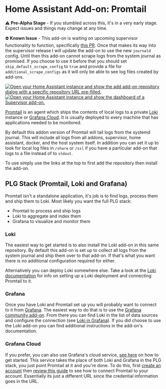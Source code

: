 # Home Assistant Add-on: Promtail

⚠ **Pre-Alpha Stage** - If you stumbled across this, it's in a very early stage.
Expect issues and things may change at any time.

⛔ **Known Issue** - This add-on is waiting on upcoming supervisor functionality
to function, specifically [this PR](https://github.com/home-assistant/supervisor/pull/2722).
Once that makes its way into the supervisor release I will update the add-on
to use the new `journald` config. Until then this add-on cannot scrape logs from
the system journal as promised. If you choose to use it before that you should set
`skip_default_scrape_config` to `true` and provide a file for `additional_scrape_configs`
as it will only be able to see log files created by add-ons.

[![Open your Home Assistant instance and show the add add-on repository dialog with a specific repository URL pre-filled.](https://my.home-assistant.io/badges/supervisor_add_addon_repository.svg)](https://my.home-assistant.io/redirect/supervisor_add_addon_repository/?repository_url=https%3A%2F%2Fgithub.com%2Fmdegat01%2Fhassio-addons)
[![Open your Home Assistant instance and show the dashboard of a Supervisor add-on.](https://my.home-assistant.io/badges/supervisor_addon.svg)](https://my.home-assistant.io/redirect/supervisor_addon/?addon=39bd2704_promtail)

[Promtail](https://grafana.com/docs/loki/latest/clients/promtail/) is an agent
which ships the contents of local logs to a private [Loki](https://grafana.com/oss/loki)
instance or [Grafana Cloud](https://grafana.com/products/cloud/). It is usually
deployed to every machine that has applications needed to be monitored.

By default this addon version of Promtail will tail logs from the systemd
journal. This will include all logs from all addons, supervisor, home assistant,
docker, and the host system itself. In addition you can set it up to look for
local log files in `/share` or `/ssl` if you have a particular add-on that logs
to a file instead of to `stdout`.

To use simply use the links at the top to first add the repository then install
the add-on.

## PLG Stack (Promtail, Loki and Grafana)

Promtail isn't a standalone application, it's job is to find logs, process them
and ship them to Loki. Most likely you want the full PLG stack:
- Promtail to process and ship logs
- Loki to aggregate and index them
- Grafana to visualize and monitor them

### Loki

The easiest way to get started is to also install the Loki add-on in this same
repository. By default this add-on is set up to collect all logs from the system
journal and ship them over to that add-on. If that's what you want there is no
additional configuration required for either.

Alternatively you can deploy Loki somewhere else. Take a look at the
[Loki documentation](https://grafana.com/docs/loki/latest/overview/) for info on
setting up a Loki deployment and connecting Promtail to it.

### Grafana

Once you have Loki and Promtail set up you will probably want to connect to it
from [Grafana](https://grafana.com/oss/grafana/). The easiest way to do that is
to use the [Grafana community add-on](https://github.com/hassio-addons/addon-grafana).
From there you can find Loki in the list of data sources and configure the
connection (see [Loki in Grafana](https://grafana.com/docs/loki/latest/getting-started/grafana/)).
If you did choose to use the Loki add-on you can find additional instructions in
the add-on's documentation.

### Grafana Cloud

If you prefer, you can also use Grafana's cloud service,
[see here](https://grafana.com/products/cloud/) on how to get started. This
service takes the place of both Loki and Grafana in the PLG stack, you just
point Promtail at it and you're done. To do this, first
[create an account](https://grafana.com/signup/cloud/connect-account) then
[review this guide](https://grafana.com/docs/grafana-cloud/quickstart/logs_promtail_linuxnode/)
to see how to connect Promtail to your account. Essentially its just a different
URL since the credential information goes in the URL.
